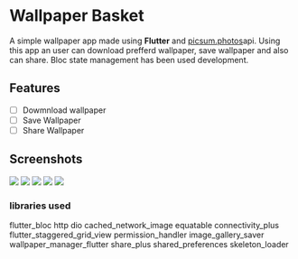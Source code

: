 # Wallpaper Basket

A simple wallpaper app made using **Flutter** and [picsum.photos](https://picsum.photos)api. Using this app an user can download prefferd wallpaper, save wallpaper and also can share.
Bloc state management has been used development.

## Features

- [ ] Dowmnload wallpaper
- [ ] Save Wallpaper
- [ ] Share Wallpaper

## Screenshots
![](https://github.com/Arifur05/flutter_login_UI/blob/master/screenshots/wallpaper_basket_1.jpg?raw=true)
![](https://github.com/Arifur05/flutter_login_UI/blob/master/screenshots/wallpaper_basket_2.jpg?raw=true)
![](https://github.com/Arifur05/flutter_login_UI/blob/master/screenshots/wallpaper_basket_3.jpg?raw=true)
![](https://github.com/Arifur05/flutter_login_UI/blob/master/screenshots/wallpaper_basket_4.jpg?raw=true)
![](https://github.com/Arifur05/flutter_login_UI/blob/master/screenshots/wallpaper_basket_5.jpg?raw=true)

### libraries used
flutter_bloc
http
dio
cached_network_image
equatable
connectivity_plus
flutter_staggered_grid_view
permission_handler
image_gallery_saver
wallpaper_manager_flutter
share_plus
shared_preferences
skeleton_loader

